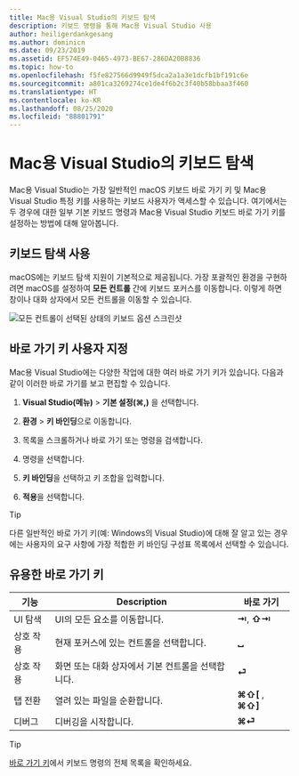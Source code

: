 ```yaml
---
title: Mac용 Visual Studio의 키보드 탐색
description: 키보드 명령을 통해 Mac용 Visual Studio 사용
author: heiligerdankgesang
ms.author: dominicn
ms.date: 09/23/2019
ms.assetid: EF574E49-0465-4973-BE67-286DA20B8836
ms.topic: how-to
ms.openlocfilehash: f5fe827566d9949f5dca2a1a3e1dcfb1bf191c6e
ms.sourcegitcommit: a801ca3269274ce1de4f6b2c3f40b58bbaa3f460
ms.translationtype: HT
ms.contentlocale: ko-KR
ms.lasthandoff: 08/25/2020
ms.locfileid: "88801791"
---
```

# <a name="keyboard-navigation-in-visual-studio-for-mac"></a>Mac용 Visual Studio의 키보드 탐색

Mac용 Visual Studio는 가장 일반적인 macOS 키보드 바로 가기 키 및 Mac용 Visual Studio 특정 키를 사용하는 키보드 사용자가 액세스할 수 있습니다. 여기에서는 두 경우에 대한 일부 기본 키보드 명령과 Mac용 Visual Studio 키보드 바로 가기 키를 설정하는 방법에 대해 알아봅니다.

## <a name="use-keyboard-navigation"></a>키보드 탐색 사용

macOS에는 키보드 탐색 지원이 기본적으로 제공됩니다. 가장 포괄적인 환경을 구현하려면 macOS를 설정하여 **모든 컨트롤** 간에 키보드 포커스를 이동합니다. 이렇게 하면 창이나 대화 상자에서 모든 컨트롤을 이동할 수 있습니다.

![모든 컨트롤이 선택된 상태의 키보드 옵션 스크린샷](media/accessibility-preferences-keyboard.png)

## <a name="customize-keyboard-shortcuts"></a>바로 가기 키 사용자 지정

Mac용 Visual Studio에는 다양한 작업에 대한 여러 바로 가기 키가 있습니다. 다음과 같이 이러한 바로 가기를 보고 편집할 수 있습니다.

1. **Visual Studio(메뉴)**  > **기본 설정(&#8984;,)** 을 선택합니다.

1. **환경** > **키 바인딩**으로 이동합니다.

1. 목록을 스크롤하거나 바로 가기 또는 명령을 검색합니다.

1. 명령을 선택합니다.

1. **키 바인딩**을 선택하고 키 조합을 입력합니다.

1. **적용**을 선택합니다.

> [!TIP]
> 다른 일반적인 바로 가기 키(예: Windows의 Visual Studio)에 대해 잘 알고 있는 경우에는 사용자의 요구 사항에 가장 적합한 키 바인딩 구성표 목록에서 선택할 수 있습니다.

## <a name="useful-keyboard-shortcuts"></a>유용한 바로 가기 키

|기능         |Description                                   |바로 가기         |
|----------------|----------------------------------------------|-----------------|
|UI 탐색   |UI의 모든 요소를 이동합니다.               |**⇥**, **⇧⇥**    |
|상호 작용        |현재 포커스에 있는 컨트롤을 선택합니다.         |**␣**            |
|상호 작용        |화면 또는 대화 상자에서 기본 컨트롤을 선택합니다. |**⏎**            |
|탭 전환     |열려 있는 파일을 순환합니다.                      |**⌘⇧[** , **⌘⇧]** |
|디버그           |디버깅을 시작합니다.                               |**⌘⏎**           |

> [!TIP]
> [바로 가기 키](keyboard-shortcuts.md)에서 키보드 명령의 전체 목록을 확인하세요.